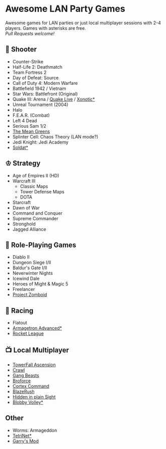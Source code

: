 # Awesome LAN Party Games
Awesome games for LAN parties or just local multiplayer sessions with 2-4 players. Games with asterisks are free.  
*Pull Requests welcome!*

## 🔫 Shooter
- Counter-Strike
- Half-Life 2: Deathmatch
- Team Fortress 2
- Day of Defeat: Source
- Call of Duty 4: Modern Warfare
- Battlefield 1942 / Vietnam
- Star Wars: Battlefront (Original)
- Quake III: Arena / [Quake Live](http://www.quakelive.com) / [Xonotic*](http://www.xonotic.org)
- Unreal Tournament (2004)
- Halo
- F.E.A.R. (Combat)
- Left 4 Dead
- Serious Sam 1/2
- [The Mean Greens](http://www.themeangreens.com)
- Splinter Cell: Chaos Theory (LAN mode?)
- Jedi Knight: Jedi Academy
- [Soldat*](http://soldat.pl/en)

## ♔ Strategy
- Age of Empires II (HD)
- Warcraft III
    - Classic Maps
    - Tower Defense Maps
    - DOTA
- Starcraft
- Dawn of War
- Command and Conquer
- Supreme Commander
- Stronghold
- Jagged Alliance

## 🍴 Role-Playing Games
- Diablo II
- Dungeon Siege I/II
- Baldur's Gate I/II
- Neverwinter Nights
- Icewind Dale
- Heroes of Might & Magic 5
- Freelancer
- [Project Zomboid](http://www.projectzomboid.com)

## 🚗 Racing
- Flatout
- [Armagetron Advanced*](http://armagetronad.org)
- [Rocket League](http://rocketleague.psyonix.com)

## 📺 Local Multiplayer
- [TowerFall Ascension](http://www.towerfall-game.com)
- [Crawl](http://www.powerhoof.com/crawl)
- [Gang Beasts](https://gangbeasts.com)
- [Broforce](http://www.broforcegame.com)
- [Cortex Command](http://www.datarealms.com/games.php)
- [BlazeRush](http://blazerush.com)
- [Hidden in plain Sight](http://store.steampowered.com/app/303590)
- [Blobby Volley*](http://blobby.sourceforge.net)

## Other
- Worms: Armageddon
- [TetriNet*](http://tetrinet.info)
- [Garry's Mod](http://www.garrysmod.com)
